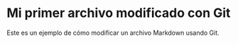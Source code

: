 # Mi primer archivo modificado con Git

Este es un ejemplo de cómo modificar un archivo Markdown usando Git.